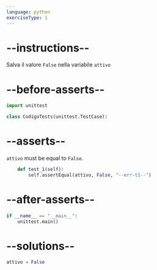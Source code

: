 ```yaml
---
language: python
exerciseType: 1
---
```


# --instructions--

Salva il valore `False` nella variabile `attivo`

# --before-asserts--

```python
import unittest

class CodigoTests(unittest.TestCase):
```

# --asserts--

`attivo` must be equal to `False`.

```python
    def test_1(self):
        self.assertEqual(attivo, False, "--err-t1--")
```

# --after-asserts--

```python
if __name__ == "__main__":
    unittest.main()
```

# --solutions--

```python
attivo = False
```
